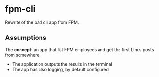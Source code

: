 # fpm-cli

Rewrite of the bad cli app from FPM.

## Assumptions

The **concept**: an app that list FPM employees and get the first Linus posts from somewhere.

- The application outputs the results in the terminal
- The app has also logging, by default configured
